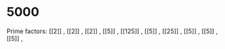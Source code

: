 # 5000

Prime factors: [[2]] , [[2]] , [[2]] , [[5]] , [[125]] , [[5]] , [[25]] , [[5]] , [[5]] , [[5]] , 